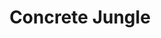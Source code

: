 ---
pid: lla48
title: Concrete Jungle
location_transcription: Anywhere!
coordinates: "[-75.157610188459, 39.977629835342]"
zipcode: '19382'
gen_neighborhood: 
neighborhood: 
outside_phl: 'West Chester PA '
age: '21'
age_range: 20-29
instagram: 
image_file_name: lla_48.jpg
proposal_transcription: Monument for food/nutrition. Walls with plants that produce
  vegetables and fruit, community garden type thing but really neat, with seating
  and common area.
topic: Food,Health
topic_summary: 0, 0, 0
type: Garden,Infrastructure,Interactive,Space
keywords_other: nutrition
credit: Sophie
image_labels: "#NAME?"
twitter: 
facebook: 
permalink: "/monuments/lla48/"
layout: item-page
---